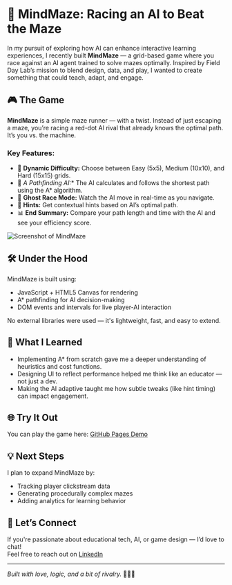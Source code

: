 
# 🧠 MindMaze: Racing an AI to Beat the Maze

In my pursuit of exploring how AI can enhance interactive learning experiences, I recently built **MindMaze** — a grid-based game where you race against an AI agent trained to solve mazes optimally. Inspired by Field Day Lab’s mission to blend design, data, and play, I wanted to create something that could teach, adapt, and engage.

## 🎮 The Game

**MindMaze** is a simple maze runner — with a twist. Instead of just escaping a maze, you’re racing a red-dot AI rival that already knows the optimal path. It’s you vs. the machine.

### Key Features:
- 🔄 **Dynamic Difficulty:** Choose between Easy (5x5), Medium (10x10), and Hard (15x15) grids.
- 🧠 **A* Pathfinding AI:** The AI calculates and follows the shortest path using the A* algorithm.
- 🔴 **Ghost Race Mode:** Watch the AI move in real-time as you navigate.
- 💬 **Hints:** Get contextual hints based on AI’s optimal path.
- 📊 **End Summary:** Compare your path length and time with the AI and see your efficiency score.

![Screenshot of MindMaze](link-to-screenshot-or-demo.gif)

## 🛠️ Under the Hood

MindMaze is built using:
- JavaScript + HTML5 Canvas for rendering
- A* pathfinding for AI decision-making
- DOM events and intervals for live player-AI interaction

No external libraries were used — it's lightweight, fast, and easy to extend.

## 🎯 What I Learned

- Implementing A* from scratch gave me a deeper understanding of heuristics and cost functions.
- Designing UI to reflect performance helped me think like an educator — not just a dev.
- Making the AI adaptive taught me how subtle tweaks (like hint timing) can impact engagement.

## 🌐 Try It Out

You can play the game here: [GitHub Pages Demo]((https://vaiishnavii.github.io/mindmaze_ai_game/))  


## 💡 Next Steps

I plan to expand MindMaze by:
- Tracking player clickstream data
- Generating procedurally complex mazes
- Adding analytics for learning behavior

## 👋 Let’s Connect

If you're passionate about educational tech, AI, or game design — I’d love to chat!  
Feel free to reach out on [LinkedIn](https://linkedin.com/in/vaishnaviskale)

---

*Built with love, logic, and a bit of rivalry.* 🔵🆚🔴

